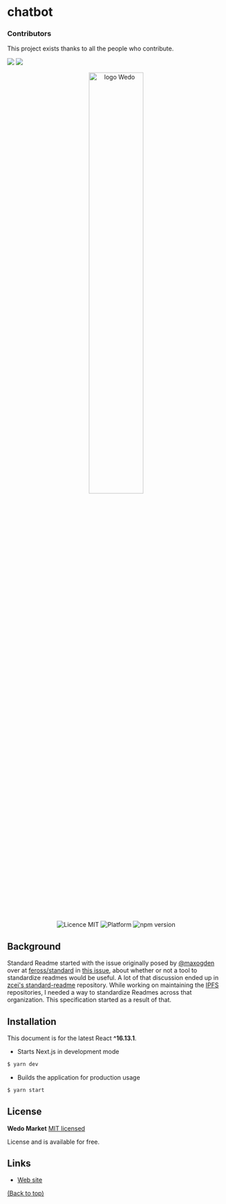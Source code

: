  chatbot
======================

### Contributors
This project exists thanks to all the people who contribute. 

<a alt="Linkedin" href="https://www.linkedin.com/in/kaiogama/"><img src="https://img.shields.io/badge/Linkedin-Kaio%20B.%20Gama-blue?logo=linkedin"/></a>
<a alt="Github" href="https://github.com/kaiogama18"><img src="https://img.shields.io/badge/Github-Kaio%20B.%20Gama-lightgrey?logo=github"/></a>


<p align="center">
  <a href="https://wedo-market.herokuapp.com/">
    <img alt="logo Wedo" style="fill: blue;" src="https://wedo-market.herokuapp.com/img/logo-Wedo-mini.png" width="50%" />
  </a>
</p>
<p align="center">
  <img src="https://img.shields.io/badge/license-MIT-blue.svg" alt="Licence MIT">
  <img src="https://img.shields.io/badge/platform-Responsive%20Web-ff69b4" alt="Platform">
  <img src="https://img.shields.io/npm/v/react.svg?style=flat" alt="npm version ">
</p>

## Background

Standard Readme started with the issue originally posed by [@maxogden](https://github.com/maxogden) over at [feross/standard](https://github.com/feross/standard) in [this issue](https://github.com/feross/standard/issues/141), about whether or not a tool to standardize readmes would be useful. A lot of that discussion ended up in [zcei's standard-readme](https://github.com/zcei/standard-readme/issues/1) repository. While working on maintaining the [IPFS](https://github.com/ipfs) repositories, I needed a way to standardize Readmes across that organization. This specification started as a result of that.

## Installation

This document is for the latest React **^16.13.1**.

- Starts Next.js in development mode
```bash
$ yarn dev
```

- Builds the application for production usage
```bash
$ yarn start
```

## License

**Wedo Market** [MIT licensed](./LICENSE)

License and is available for free.

## Links

* [Web site](https:buritech.com.br)


[(Back to top)](#table-of-contents)
